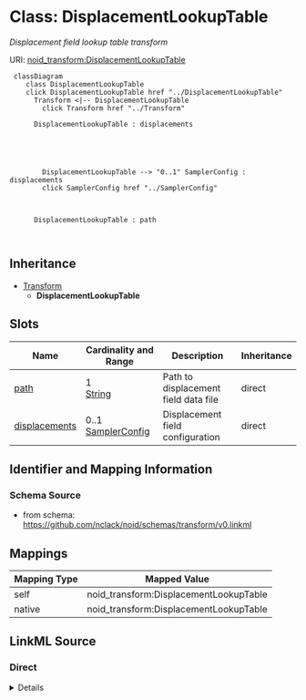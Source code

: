 

# Class: DisplacementLookupTable 


_Displacement field lookup table transform_





URI: [noid_transform:DisplacementLookupTable](https://github.com/nclack/noid/schemas/transform/DisplacementLookupTable)






```mermaid
 classDiagram
    class DisplacementLookupTable
    click DisplacementLookupTable href "../DisplacementLookupTable"
      Transform <|-- DisplacementLookupTable
        click Transform href "../Transform"
      
      DisplacementLookupTable : displacements
        
          
    
        
        
        DisplacementLookupTable --> "0..1" SamplerConfig : displacements
        click SamplerConfig href "../SamplerConfig"
    

        
      DisplacementLookupTable : path
        
      
```





## Inheritance
* [Transform](Transform.md)
    * **DisplacementLookupTable**



## Slots

| Name | Cardinality and Range | Description | Inheritance |
| ---  | --- | --- | --- |
| [path](path.md) | 1 <br/> [String](String.md) | Path to displacement field data file | direct |
| [displacements](displacements.md) | 0..1 <br/> [SamplerConfig](SamplerConfig.md) | Displacement field configuration | direct |









## Identifier and Mapping Information







### Schema Source


* from schema: https://github.com/nclack/noid/schemas/transform/v0.linkml




## Mappings

| Mapping Type | Mapped Value |
| ---  | ---  |
| self | noid_transform:DisplacementLookupTable |
| native | noid_transform:DisplacementLookupTable |







## LinkML Source

<!-- TODO: investigate https://stackoverflow.com/questions/37606292/how-to-create-tabbed-code-blocks-in-mkdocs-or-sphinx -->

### Direct

<details>
```yaml
name: DisplacementLookupTable
description: Displacement field lookup table transform
from_schema: https://github.com/nclack/noid/schemas/transform/v0.linkml
is_a: Transform
attributes:
  path:
    name: path
    description: Path to displacement field data file
    from_schema: https://github.com/nclack/noid/schemas/transform/v0.linkml
    rank: 1000
    domain_of:
    - DisplacementLookupTable
    - CoordinateLookupTable
    range: string
    required: true
  displacements:
    name: displacements
    description: Displacement field configuration
    from_schema: https://github.com/nclack/noid/schemas/transform/v0.linkml
    rank: 1000
    domain_of:
    - DisplacementLookupTable
    range: SamplerConfig

```
</details>

### Induced

<details>
```yaml
name: DisplacementLookupTable
description: Displacement field lookup table transform
from_schema: https://github.com/nclack/noid/schemas/transform/v0.linkml
is_a: Transform
attributes:
  path:
    name: path
    description: Path to displacement field data file
    from_schema: https://github.com/nclack/noid/schemas/transform/v0.linkml
    rank: 1000
    alias: path
    owner: DisplacementLookupTable
    domain_of:
    - DisplacementLookupTable
    - CoordinateLookupTable
    range: string
    required: true
  displacements:
    name: displacements
    description: Displacement field configuration
    from_schema: https://github.com/nclack/noid/schemas/transform/v0.linkml
    rank: 1000
    alias: displacements
    owner: DisplacementLookupTable
    domain_of:
    - DisplacementLookupTable
    range: SamplerConfig

```
</details>